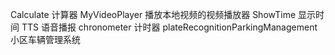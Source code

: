 Calculate  计算器
MyVideoPlayer  播放本地视频的视频播放器
ShowTime  显示时间
TTS  语音播报
chronometer  计时器
plateRecognitionParkingManagement  小区车辆管理系统
